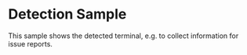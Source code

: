 # Detection Sample

This sample shows the detected terminal, e.g. to collect information for issue reports.
